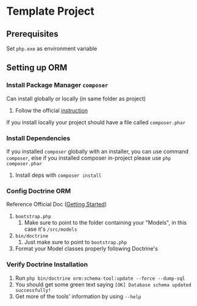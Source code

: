 # Template Project

## Prerequisites

Set `php.exe` as environment variable

## Setting up ORM

### Install Package Manager `composer`

Can install globally or locally (in same folder as project)

1. Follow the official [instruction](https://getcomposer.org/download/)

If you install locally your project should have a file called `composer.phar`

### Install Dependencies

If you installed `composer` globally with an installer, you can use command `composer`, else if you installed composer in-project please use `php composer.phar`

1. Install deps with `composer install`

### Config Doctrine ORM

Reference Official Doc ([Getting Started](https://www.doctrine-project.org/projects/doctrine-orm/en/2.16/tutorials/getting-started.html))

1. `bootstrap.php`
   1. Make sure to point to the folder containing your "Models", in this case it's `/src/models`
2. `bin/doctrine`
   1. Just make sure to point to `bootstrap.php`
3. Format your Model classes properly following Doctrine's

### Verify Doctrine Installation

1. Run `php bin/doctrine orm:schema-tool:update --force --dump-sql`
2. You should get some green text saying `[OK] Database schema updated successfully!`
3. Get more of the tools' information by using `--help`

